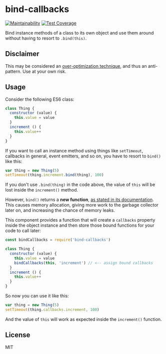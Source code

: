# bind-callbacks

[![Maintainability](https://api.codeclimate.com/v1/badges/2245618c05ace03257d9/maintainability)](https://codeclimate.com/github/pauloddr/bind-callbacks/maintainability) [![Test Coverage](https://api.codeclimate.com/v1/badges/2245618c05ace03257d9/test_coverage)](https://codeclimate.com/github/pauloddr/bind-callbacks/test_coverage)

Bind instance methods of a class to its own object and use them around without having to resort to `.bind(this)`.

## Disclaimer

This may be considered an [over-optimization technique](https://en.wikipedia.org/wiki/Program_optimization#When_to_optimize), and thus an anti-pattern. Use at your own risk.

## Usage

Consider the following ES6 class:

```javascript
class Thing {
  constructor (value) {
    this.value = value
  }
  increment () {
    this.value++
  }
}
```

If you want to call an instance method using things like `setTimeout`, callbacks in general, event emitters, and so on, you have to resort to `bind()` like this:

```javascript
var thing = new Thing(5)
setTimeout(thing.increment.bind(thing), 100)
```

If you don't use `.bind(thing)` in the code above, the value of `this` will be lost inside the `increment()` method.

However, `bind()` returns a __new function__, [as stated in its documentation](https://developer.mozilla.org/en-US/docs/Web/JavaScript/Reference/Global_Objects/Function/bind). This causes memory allocation, giving more work to the garbage collector later on, and increasing the chance of memory leaks.

This component provides a function that will create a `callbacks` property inside the object instance and then store those bound functions for your code to call later:

```javascript
const bindCallbacks = require('bind-callbacks')

class Thing {
  constructor (value) {
    this.value = value
    bindCallbacks(this, 'increment') // <-- assign bound callbacks
  }
  increment () {
    this.value++
  }
}
```

So now you can use it like this:

```javascript
var thing = new Thing(5)
setTimeout(thing.callbacks.increment, 100)
```

And the value of `this` will work as expected inside the `increment()` function.

## License

MIT
